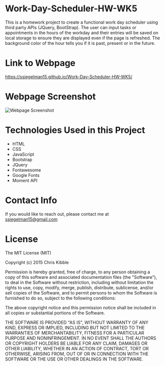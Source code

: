 # Work-Day-Scheduler-HW-WK5

This is a homework project to create a functional work day scheduler using third party APIs (JQuery, BootStrap). The user can input tasks or appointments in the hours of the workday and their entries will be saved on local storage to ensure they are displayed even if the page is refreshed. The background color of the hour tells you if it is past, present or in the future.

# Link to Webpage

https://ssiegelman15.github.io/Work-Day-Scheduler-HW-WK5/

# Webpage Screenshot

![Webpage Screenshot](https://user-images.githubusercontent.com/70458726/159189659-41a11d46-f350-4ccd-80ba-44ec38854db1.png)

# Technologies Used in this Project

- HTML
- CSS
- JavaScript
- Bootstrap
- JQuery
- Fontawesome
- Google Fonts
- Moment API

# Contact Info

If you would like to reach out, please contact me at ssiegelman15@gmail.com

# License

The MIT License (MIT)

Copyright (c) 2015 Chris Kibble

Permission is hereby granted, free of charge, to any person obtaining a copy of this software and associated documentation files (the "Software"), to deal in the Software without restriction, including without limitation the rights to use, copy, modify, merge, publish, distribute, sublicense, and/or sell copies of the Software, and to permit persons to whom the Software is furnished to do so, subject to the following conditions:

The above copyright notice and this permission notice shall be included in all copies or substantial portions of the Software.

THE SOFTWARE IS PROVIDED "AS IS", WITHOUT WARRANTY OF ANY KIND, EXPRESS OR IMPLIED, INCLUDING BUT NOT LIMITED TO THE WARRANTIES OF MERCHANTABILITY, FITNESS FOR A PARTICULAR PURPOSE AND NONINFRINGEMENT. IN NO EVENT SHALL THE AUTHORS OR COPYRIGHT HOLDERS BE LIABLE FOR ANY CLAIM, DAMAGES OR OTHER LIABILITY, WHETHER IN AN ACTION OF CONTRACT, TORT OR OTHERWISE, ARISING FROM, OUT OF OR IN CONNECTION WITH THE SOFTWARE OR THE USE OR OTHER DEALINGS IN THE SOFTWARE.
